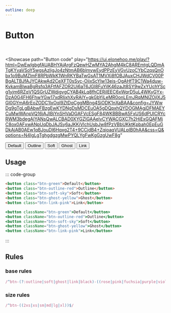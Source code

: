 ```yaml
---
outline: deep
---
```


# Button

<br/>

<Showcase
  path="Button code"
  play="https://ui.elonehoo.me/play/?html=DwEwlgbgfAUABHYAjArgFzQewHZwMYA2AhgM4kC8AREmtgLQDmATgKYvaVSoY5wgsAzIigJo4zNtmAB6blmywEydPPzEyVGvUzoCYbCzqsQnObx1o9BuMZlmF8RPbWkK1WnRKYBaTwGsAT1MVXi8fOBJAuxCHJWdCV00PBgALTBJfAJYCAkwAd2CeXFT0sSyc-OiixScYlw13eis-OgAHfT9C1Wa4duw-KvkamBlwaBgRsfq3AFtfAFZOR2Ui6aT6JGI8FuYiIK46zaJt8SY9wZxYUchYScg1yjm6RZqV1QSGrUZWdjgvgCYAB4kLq8fhCERiIEEC6xWqrD5uL4WKyGYx-DzA0G4FH6FhwYGw17xdRIjxhXyRAIY+gkGbYiLeMR0onLEmJRqMNIZOjlXJ5Gl0GYmA6rEoZODC1lxOqI9ZtDqCggMBng4SiODK1nXaBAA&config=JYWwDg9gTgLgBAbwFBzgEwKYDNgDsMDCEuOA5gDQpxhQYDOGMAgjDFMAEYCuMwWAnpVQ16jAJIBjYnSHVaDGAFVcESgF84WKBBBwA5FxUS6dPUlCRYcRWM3bdegAIYANsQwALCBAD0XYGZIGAAelvCYWACGXC7h2HiExGQAFMjC8ox0AFxwANpUqDbJAJSy6aJKKiVlchUsbJw8fPzVBbUKktKpbah0EpEuGDkAjAB0AEw1qBJouDl6Hqxg2T4+9CCjdB4+ZqioaqVUALpIB0hAA&css=Q&options=N4IgLgTghgdgzgMwPYQLYgFwKgGzgUwF8g"
>
  <div class="space-center">
    <button class="btn-green">Default</button>
    <button class="btn-outline-red">Outline</button>
    <button class="btn-soft-sky">Soft</button>
    <button class="btn-ghost-yellow">Ghost</button>
    <button class="btn-link-pink">Link</button>
  </div>
</Showcase>

## Usage

::: code-group

```html [HTML]
<button class="btn-green">Default</button>
<button class="btn-outline-red">Outline</button>
<button class="btn-soft-sky">Soft</button>
<button class="btn-ghost-yellow">Ghost</button>
<button class="btn-link-pink">Link</button>
```

```jsx [JSX]
<button className="btn-green">Default</button>
<button className="btn-outline-red">Outline</button>
<button className="btn-soft-sky">Soft</button>
<button className="btn-ghost-yellow">Ghost</button>
<button className="btn-link-pink">Link</button>
```

:::

## Rules

### base rules

```ts
/^btn-(?:outline|soft|ghost|link|black)-((rose|pink|fuchsia|purple|violet|indigo|blue|sky|cyan|teal|emerald|green|lime|yellow|amber|orange|red|gray|slate|zinc|neutral|stone|light|dark|lightblue|warmgray|truegray|coolgray|bluegray))$/
```

### size rules

```ts
/^btn-((2xs|xs|sm|md|lg|xl))$/
```
